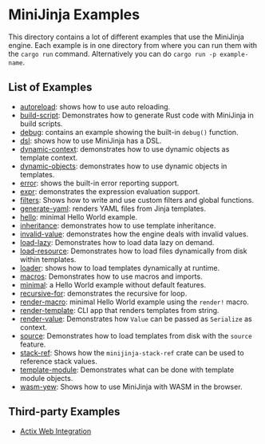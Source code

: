 # MiniJinja Examples

This directory contains a lot of different examples that use the MiniJinja
engine.  Each example is in one directory from where you can run them with
the `cargo run` command.  Alternatively you can do `cargo run -p example-name`.

## List of Examples

* [autoreload](autoreload): shows how to use auto reloading.
* [build-script](build-script): Demonstrates how to generate Rust code with MiniJinja in build scripts.
* [debug](debug): contains an example showing the built-in `debug()` function.
* [dsl](dsl): shows how to use MiniJinja has a DSL.
* [dynamic-context](dynamic-context): demonstrates how to use dynamic objects as template context.
* [dynamic-objects](dynamic-objects): demonstrates how to use dynamic objects in templates.
* [error](error): shows the built-in error reporting support.
* [expr](expr): demonstrates the expression evaluation support.
* [filters](filters): Shows how to write and use custom filters and global functions.
* [generate-yaml](generate-yaml): renders YAML files from Jinja templates.
* [hello](hello): minimal Hello World example.
* [inheritance](inheritance): demonstrates how to use template inheritance.
* [invalid-value](invalid-value): demonstrates how the engine deals with invalid values.
* [load-lazy](load-lazy): Demonstrates how to load data lazy on demand.
* [load-resource](load-resource): Demonstrates how to load files dynamically from disk within templates.
* [loader](loader): shows how to load templates dynamically at runtime.
* [macros](macros): Demonstrates how to use macros and imports.
* [minimal](minimal): a Hello World example without default features.
* [recursive-for](recursive-for): demonstrates the recursive for loop.
* [render-macro](render-macro): minimal Hello World example using the `render!` macro.
* [render-template](render-template): CLI app that renders templates from string.
* [render-value](render-value): Demonstrates how `Value` can be passed as `Serialize` as context.
* [source](source): Demonstrates how to load templates from disk with the `source` feature.
* [stack-ref](stack-ref): Shows how the `minijinja-stack-ref` crate can be used to reference stack values.
* [template-module](template-module): Demonstrates what can be done with template module objects.
* [wasm-yew](wasm-yew): Shows how to use MiniJinja with WASM in the browser.

## Third-party Examples

* [Actix Web Integration](https://github.com/actix/examples/blob/master/templating/minijinja)

